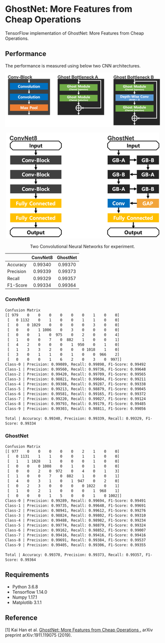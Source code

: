 GhostNet: More Features from Cheap Operations
=====

TensorFlow implementation of GhostNet: More Features from Cheap Operations.  

## Performance

The performance is measured using below two CNN architectures.

<div align="center">
  <p><img src="./figures/blocks.png" width="650"></p>
  <p><img src="./figures/models.png" width="500"></p>  
  <p>Two Convolutional Neural Networks for experiment.</p>
</div>

| |ConvNet8|GhostNet|
|:---|:---:|:---:|
|Accuracy|0.99340|0.99370|
|Precision|0.99339|0.99373|
|Recall|0.99329|0.99357|
|F1-Score|0.99334|0.99364|

### ConvNet8
```
Confusion Matrix
[[ 979    0    0    0    0    0    0    1    0    0]
 [   0 1132    0    1    0    0    1    1    0    0]
 [   0    0 1029    0    0    0    0    3    0    0]
 [   0    0    1 1006    0    3    0    0    0    0]
 [   0    0    1    0  975    0    2    0    0    4]
 [   1    0    0    7    0  882    1    0    0    1]
 [   4    2    0    0    0    1  950    0    1    0]
 [   1    3    3    2    0    0    0 1018    1    0]
 [   3    0    1    1    0    1    0    0  966    2]
 [   0    0    0    1    6    2    0    3    0  997]]
Class-0 | Precision: 0.99089, Recall: 0.99898, F1-Score: 0.99492
Class-1 | Precision: 0.99560, Recall: 0.99736, F1-Score: 0.99648
Class-2 | Precision: 0.99420, Recall: 0.99709, F1-Score: 0.99565
Class-3 | Precision: 0.98821, Recall: 0.99604, F1-Score: 0.99211
Class-4 | Precision: 0.99388, Recall: 0.99287, F1-Score: 0.99338
Class-5 | Precision: 0.99213, Recall: 0.98879, F1-Score: 0.99045
Class-6 | Precision: 0.99581, Recall: 0.99165, F1-Score: 0.99372
Class-7 | Precision: 0.99220, Recall: 0.99027, F1-Score: 0.99124
Class-8 | Precision: 0.99793, Recall: 0.99179, F1-Score: 0.99485
Class-9 | Precision: 0.99303, Recall: 0.98811, F1-Score: 0.99056

Total | Accuracy: 0.99340, Precision: 0.99339, Recall: 0.99329, F1-Score: 0.99334
```

### GhostNet
```
Confusion Matrix
[[ 977    0    0    0    0    0    2    1    0    0]
 [   0 1131    1    1    0    0    1    1    0    0]
 [   1    1 1028    1    0    0    0    1    0    0]
 [   0    0    0 1008    0    1    0    1    0    0]
 [   0    0    2    0  972    0    4    0    1    3]
 [   1    0    0    7    0  882    1    0    0    1]
 [   4    0    3    1    0    1  947    0    2    0]
 [   0    2    3    0    0    0    0 1022    0    1]
 [   1    0    2    1    0    0    0    1  968    1]
 [   0    0    0    1    5    0    0    1    0 1002]]
Class-0 | Precision: 0.99289, Recall: 0.99694, F1-Score: 0.99491
Class-1 | Precision: 0.99735, Recall: 0.99648, F1-Score: 0.99691
Class-2 | Precision: 0.98941, Recall: 0.99612, F1-Score: 0.99276
Class-3 | Precision: 0.98824, Recall: 0.99802, F1-Score: 0.99310
Class-4 | Precision: 0.99488, Recall: 0.98982, F1-Score: 0.99234
Class-5 | Precision: 0.99774, Recall: 0.98879, F1-Score: 0.99324
Class-6 | Precision: 0.99162, Recall: 0.98852, F1-Score: 0.99007
Class-7 | Precision: 0.99416, Recall: 0.99416, F1-Score: 0.99416
Class-8 | Precision: 0.99691, Recall: 0.99384, F1-Score: 0.99537
Class-9 | Precision: 0.99405, Recall: 0.99306, F1-Score: 0.99355

Total | Accuracy: 0.99370, Precision: 0.99373, Recall: 0.99357, F1-Score: 0.99364
```

## Requirements
* Python 3.6.8  
* Tensorflow 1.14.0  
* Numpy 1.17.1  
* Matplotlib 3.1.1  

## Reference
[1] Kai Han et al. <a href="https://arxiv.org/abs/1911.11907">GhostNet: More Features from Cheap Operations
.</a> arXiv preprint arXiv:1911.119075 (2019).
